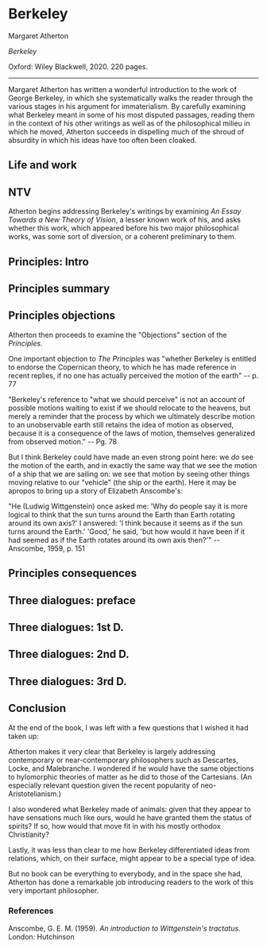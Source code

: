 Berkeley
==========================================================

Margaret Atherton

*Berkeley*

Oxford: Wiley Blackwell, 2020. 220 pages.

---

Margaret Atherton has written a wonderful introduction to the 
work of George Berkeley, in which she systematically walks the reader through
the various stages in his argument for immaterialism. By carefully examining
what Berkeley meant in some of his most disputed passages, reading them in the
context of his other writings as well as of the philosophical milieu in which
he moved, Atherton succeeds in dispelling much of the shroud of absurdity
in which his ideas have too often been cloaked.

## Life and work



## NTV

Atherton begins addressing Berkeley's writings by examining *An Essay Towards a
New Theory of Vision*, a lesser known work of his, and asks whether this work,
which appeared before his two major philosophical works, was some sort of
diversion, or a coherent preliminary to them.


## Principles: Intro


## Principles summary


## Principles objections

Atherton then proceeds to examine the "Objections" section of the *Principles*.

One important objection to *The Principles* was "whether Berkeley is entitled to endorse
the Copernican theory, to which he has made reference in recent replies, if no
one has actually perceived the motion of the earth" -- p. 77

"Berkeley's reference to "what we should perceive" is not an account of possible
motions waiting to exist if we should relocate to the heavens, but merely a
reminder that the process by which we ultimately describe motion to an
unobservable earth still retains the idea of motion as observed, because it is
a consequence of the laws of motion, themselves generalized from observed
motion." -- Pg. 78

But I think Berkeley could have made an even strong point here: we *do*
see the motion of the earth, and in exactly the same way that we see the motion
of a ship that we are sailing on: we see that motion by seeing other things
moving relative to our "vehicle" (the ship or the earth). Here it may be
apropos to bring up a story of Elizabeth Anscombe's:

"He (Ludwig Wittgenstein) once asked me: 'Why do people say it is more logical
to think that the sun turns around the Earth than Earth rotating around its own
axis?' I answered: 'I think because it seems as if the sun turns around the
Earth.' 'Good,' he said, 'but how would it have been if it had seemed as if the
Earth rotates around its own axis then?'"
-- Anscombe, 1959, p. 151


## Principles consequences


## Three dialogues: preface


## Three dialogues: 1st D.


## Three dialogues: 2nd D.


## Three dialogues: 3rd D.



## Conclusion

At the end of the book, I was left with a few questions that I wished it had taken up:

Atherton makes it very clear that Berkeley is largely addressing contemporary
or near-contemporary philosophers such as Descartes, Locke, and Malebranche. I
wondered if he would have the same objections to hylomorphic theories of matter
as he did to those of the Cartesians. (An especially relevant question given
the recent popularity of neo-Aristotelianism.)

I also wondered what Berkeley made of animals: given that they appear to have
sensations much like ours, would he have granted them the status of spirits? If
so, how would that move fit in with his mostly orthodox Christianity?


Lastly, it was less than clear to me how Berkeley differentiated ideas from
relations, which, on their surface, might appear to be a special type of idea.

But no book can be everything to everybody, and in the space she had, Atherton
has done a remarkable job introducing readers to the work of this very
important philosopher.


### References

Anscombe, G. E. M. (1959).
*An introduction to Wittgenstein's tractatus*.
London: Hutchinson 
